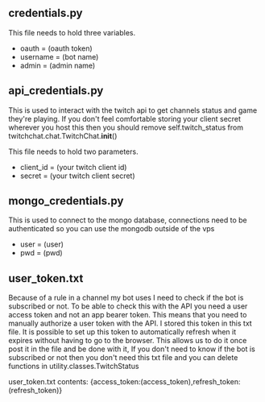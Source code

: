 
## credentials.py
This file needs to hold three variables.
* oauth = (oauth token)
* username = (bot name)
* admin = (admin name)

## api_credentials.py
This is used to interact with the twitch api to get channels status and game they're playing. If you don't feel
comfortable storing your client secret wherever you host this 
then you should remove self.twitch_status from twitchchat.chat.TwitchChat.__init__()

This file needs to hold two parameters.
* client_id = (your twitch client id)
* secret = (your twitch client secret)

## mongo_credentials.py
This is used to connect to the mongo database, connections need to be authenticated so you can use the mongodb outside of the vps

* user = (user)
* pwd = (pwd)

## user_token.txt

Because of a rule in a channel my bot uses I need to check if the bot is subscribed or not. To be able to check this with the API you need a user access token and not an app bearer token.
This means that you need to manually authorize a user token with the API. I stored this token in this txt file. 
It is possible to set up this token to automatically refresh when it expires without having to go to the browser.
This allows us to do it once post it in the file and be done with it, If you don't need to know if the bot is subscribed or not then you don't need this
 txt file and you can delete functions in utility.classes.TwitchStatus
 
 user_token.txt contents:
{access_token:(access_token),refresh_token:(refresh_token)}